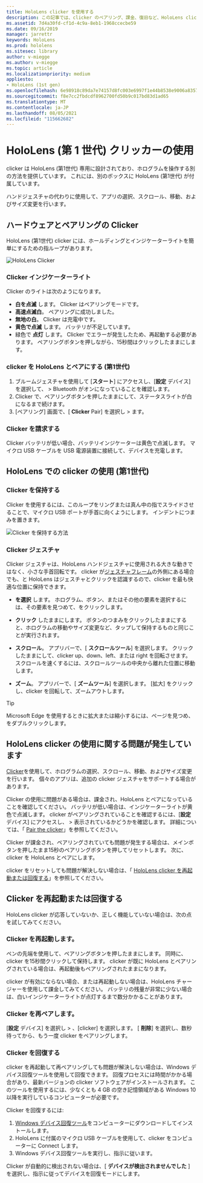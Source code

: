 ```yaml
---
title: HoloLens clicker を使用する
description: この記事では、clicker のペアリング、課金、復旧など、HoloLens clicker の使用方法について説明します。
ms.assetid: 7d4a30fd-cf1d-4c9a-8eb1-1968ccecbe59
ms.date: 09/16/2019
manager: jarrettr
keywords: HoloLens
ms.prod: hololens
ms.sitesec: library
author: v-miegge
ms.author: v-miegge
ms.topic: article
ms.localizationpriority: medium
appliesto:
- HoloLens (1st gen)
ms.openlocfilehash: 6e98918c89da7e74157d8fc003e6997f1e44b8538e9006a835707e85c5fd3307
ms.sourcegitcommit: f8e7cc2fbdcdf8962700fd50b9c017bd83d1ad65
ms.translationtype: MT
ms.contentlocale: ja-JP
ms.lasthandoff: 08/05/2021
ms.locfileid: "115662682"
---
```

# <a name="use-the-hololens-1st-gen-clicker"></a>HoloLens (第 1 世代) クリッカーの使用

clicker は HoloLens (第1世代) 専用に設計されており、ホログラムを操作する別の方法を提供しています。 これには、別のボックスに HoloLens (第1世代) が付属しています。

ハンドジェスチャの代わりに使用して、アプリの選択、スクロール、移動、およびサイズ変更を行います。

## <a name="clicker-hardware-and-pairing"></a>ハードウェアとペアリングの Clicker

HoloLens (第1世代) clicker には、ホールディングとインジケーターライトを簡単にするための指ループがあります。

![HoloLens Clicker](images/use-hololens-clicker-1.png)

### <a name="clicker-indicator-lights"></a>Clicker インジケーターライト

Clicker のライトは次のようになります。

- **白を点滅** します。 Clicker はペアリングモードです。
- **高速点滅白**。 ペアリングに成功しました。
- **無地の白**。 Clicker は充電中です。
- **黄色で点滅** します。 バッテリが不足しています。
- 緑色で **点灯** します。 Clicker でエラーが発生したため、再起動する必要があります。 ペアリングボタンを押しながら、15秒間はクリックしたままにします。

### <a name="pair-the-clicker-with-your-hololens-1st-gen"></a>clicker を HoloLens とペアにする (第1世代)

1. ブルームジェスチャを使用して [**スタート**] にアクセスし、[**設定** デバイス] を選択して、  >   Bluetooth がオンになっていることを確認します。
1. Clicker で、ペアリングボタンを押したままにして、ステータスライトが白になるまで続けます。
1. [ペアリング] 画面で、[ **Clicker** Pair] を選択し  >  ます。

### <a name="charge-the-clicker"></a>Clicker を請求する

Clicker バッテリが低い場合、バッテリインジケーターは黄色で点滅します。 マイクロ USB ケーブルを USB 電源装置に接続して、デバイスを充電します。

## <a name="use-the-clicker-with-hololens-1st-gen"></a>HoloLens での clicker の使用 (第1世代)

### <a name="hold-the-clicker"></a>Clicker を保持する

Clicker を使用するには、このループをリングまたは真ん中の指でスライドさせることで、マイクロ USB ポートが手首に向くようにします。 インデントにつまみを置きます。

![Clicker を保持する方法](images/use-hololens-clicker-2.png)

### <a name="clicker-gestures"></a>Clicker ジェスチャ

Clicker ジェスチャは、HoloLens ハンドジェスチャに使用される大きな動きではなく、小さな手首回転です。 clicker が[ジェスチャフレーム](hololens1-basic-usage.md)の外側にある場合でも、と HoloLens はジェスチャとクリックを認識するので、clicker を最も快適な位置に保持できます。

- **を選択** します。 ホログラム、ボタン、またはその他の要素を選択するには、その要素を見つめて、をクリックします。

- **クリック** したままにします。 ボタンのつまみをクリックしたままにすると、ホログラムの移動やサイズ変更など、タップして保持するものと同じことが実行されます。

- **スクロール**。 アプリバーで、[ **スクロールツール**] を選択します。 クリックしたままにして、clicker up、down、left、または right を回転させます。 スクロールを速くするには、スクロールツールの中央から離れた位置に移動します。

- **ズーム**。 アプリバーで、[ **ズームツール**] を選択します。 [拡大] をクリックし、clicker を回転して、ズームアウトします。

> [!TIP]
> Microsoft Edge を使用するときに拡大または縮小するには、ページを見つめ、をダブルクリックします。

## <a name="im-having-problems-using-the-hololens-clicker"></a>HoloLens clicker の使用に関する問題が発生しています

[Clicker](hololens1-clicker.md)を使用して、ホログラムの選択、スクロール、移動、およびサイズ変更を行います。 個々のアプリは、追加の clicker ジェスチャをサポートする場合があります。

Clicker の使用に問題がある場合は、課金され、HoloLens とペアになっていることを確認してください。 バッテリが低い場合は、インジケーターライトが黄色で点滅します。 clicker がペアリングされていることを確認するには、[**設定** デバイス] にアクセスし、  >  表示されているかどうかを確認します。 詳細については、「 [Pair the clicker](hololens1-clicker.md)」を参照してください。

Clicker が課金され、ペアリングされていても問題が発生する場合は、メインボタンを押したまま15秒のペアリングボタンを押してリセットします。 次に、clicker を HoloLens とペアにします。

clicker をリセットしても問題が解決しない場合は、「 [HoloLens clicker を再起動または回復する](hololens1-clicker.md#restart-or-recover-the-clicker)」を参照してください。
## <a name="restart-or-recover-the-clicker"></a>Clicker を再起動または回復する

HoloLens clicker が応答していないか、正しく機能していない場合は、次の点を試してみてください。

### <a name="restart-the-clicker"></a>Clicker を再起動します。

ペンの先端を使用して、ペアリングボタンを押したままにします。 同時に、clicker を15秒間クリックして保持します。 clicker が既に HoloLens とペアリングされている場合は、再起動後もペアリングされたままになります。

clicker が有効にならない場合、または再起動しない場合は、HoloLens チャージャーを使用して課金してみてください。 バッテリの残量が非常に少ない場合は、白いインジケーターライトが点灯するまで数分かかることがあります。

### <a name="re-pair-the-clicker"></a>Clicker を再ペアします。

[**設定** デバイス] を選択し  >   、[clicker] を選択します。 [ **削除**] を選択し、数秒待ってから、もう一度 clicker をペアリングします。

### <a name="recover-the-clicker"></a>Clicker を回復する

clicker を再起動して再ペアリングしても問題が解決しない場合は、Windows デバイス回復ツールを使用して回復できます。 回復プロセスには時間がかかる場合があり、最新バージョンの clicker ソフトウェアがインストールされます。 このツールを使用するには、少なくとも 4 GB の空き記憶領域がある Windows 10 以降を実行しているコンピューターが必要です。

Clicker を回復するには:

1. [Windows デバイス回復ツール](https://dev.azure.com/ContentIdea/ContentIdea/_queries/query/8a004dbe-73f8-4a32-94bc-368fc2f2a895/)をコンピューターにダウンロードしてインストールします。
1. HoloLens に付属のマイクロ USB ケーブルを使用して、clicker をコンピューターに Connect します。
1. Windows デバイス回復ツールを実行し、指示に従います。

Clicker が自動的に検出されない場合は、[ **デバイスが検出されませんでした** ] を選択し、指示に従ってデバイスを回復モードにします。

